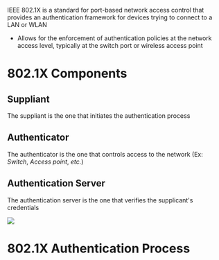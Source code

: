 IEEE 802.1X is a standard for port-based network access control that provides an authentication framework for devices trying to connect to a LAN or WLAN

* Allows for the enforcement of authentication policies at the network access level, typically at the switch port or wireless access point

# 802.1X Components

## Suppliant

The suppliant is the one that initiates the authentication process

## Authenticator

The authenticator is the one that controls access to the network (Ex: *Switch*, *Access point*, *etc.*)

## Authentication Server

The authentication server is the one that verifies the supplicant's credentials

![](https://github.com/JonmarCorpuz/SecondBrain/blob/main/Assets/Whitespace.png)

# 802.1X Authentication Process
